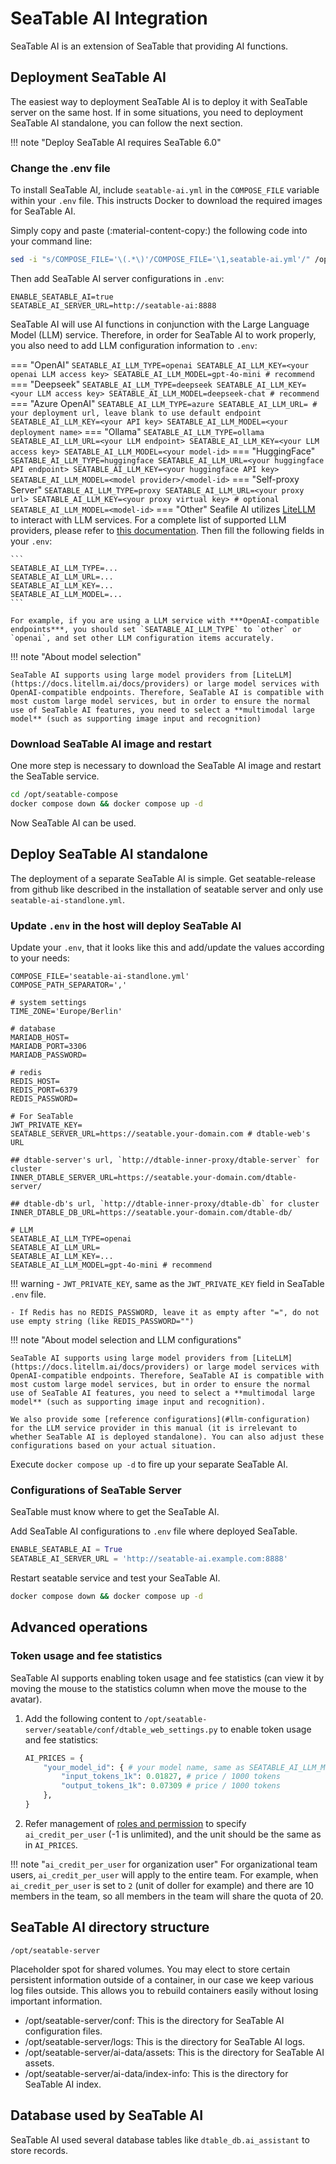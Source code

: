 # SeaTable AI Integration

<!-- md:version 6.0 -->

SeaTable AI is an extension of SeaTable that providing AI functions.

## Deployment SeaTable AI

The easiest way to deployment SeaTable AI is to deploy it with SeaTable server on the same host. If in some situations, you need to deployment SeaTable AI standalone, you can follow the next section.

!!! note "Deploy SeaTable AI requires SeaTable 6.0"

### Change the .env file

To install SeaTable AI, include `seatable-ai.yml` in the `COMPOSE_FILE` variable within your `.env` file. This instructs Docker to download the required images for SeaTable AI.

Simply copy and paste (:material-content-copy:) the following code into your command line:

```bash
sed -i "s/COMPOSE_FILE='\(.*\)'/COMPOSE_FILE='\1,seatable-ai.yml'/" /opt/seatable-compose/.env
```

Then add SeaTable AI server configurations in `.env`:

```env
ENABLE_SEATABLE_AI=true
SEATABLE_AI_SERVER_URL=http://seatable-ai:8888
```

SeaTable AI will use AI functions in conjunction with the Large Language Model (LLM) service. Therefore, in order for SeaTable AI to work properly, you also need to add LLM configuration information to `.env`:

<a id="llm-configuration"></a>
=== "OpenAI"
    ```
    SEATABLE_AI_LLM_TYPE=openai
    SEATABLE_AI_LLM_KEY=<your openai LLM access key>
    SEATABLE_AI_LLM_MODEL=gpt-4o-mini # recommend
    ```
=== "Deepseek"
    ```
    SEATABLE_AI_LLM_TYPE=deepseek
    SEATABLE_AI_LLM_KEY=<your LLM access key>
    SEATABLE_AI_LLM_MODEL=deepseek-chat # recommend
    ```
=== "Azure OpenAI"
    ```
    SEATABLE_AI_LLM_TYPE=azure
    SEATABLE_AI_LLM_URL= # your deployment url, leave blank to use default endpoint
    SEATABLE_AI_LLM_KEY=<your API key>
    SEATABLE_AI_LLM_MODEL=<your deployment name>
    ```
=== "Ollama"
    ```
    SEATABLE_AI_LLM_TYPE=ollama
    SEATABLE_AI_LLM_URL=<your LLM endpoint>
    SEATABLE_AI_LLM_KEY=<your LLM access key>
    SEATABLE_AI_LLM_MODEL=<your model-id>
    ```
=== "HuggingFace"
    ```
    SEATABLE_AI_LLM_TYPE=huggingface
    SEATABLE_AI_LLM_URL=<your huggingface API endpoint>
    SEATABLE_AI_LLM_KEY=<your huggingface API key>
    SEATABLE_AI_LLM_MODEL=<model provider>/<model-id>
    ```
=== "Self-proxy Server"
    ```
    SEATABLE_AI_LLM_TYPE=proxy
    SEATABLE_AI_LLM_URL=<your proxy url>
    SEATABLE_AI_LLM_KEY=<your proxy virtual key> # optional
    SEATABLE_AI_LLM_MODEL=<model-id>
    ```
=== "Other"
    Seafile AI utilizes [LiteLLM](https://docs.litellm.ai/docs/) to interact with LLM services. For a complete list of supported LLM providers, please refer to [this documentation](https://docs.litellm.ai/docs/providers). Then fill the following fields in your `.env`:

    ```
    SEATABLE_AI_LLM_TYPE=...
    SEATABLE_AI_LLM_URL=...
    SEATABLE_AI_LLM_KEY=...
    SEATABLE_AI_LLM_MODEL=...
    ```

    For example, if you are using a LLM service with ***OpenAI-compatible endpoints***, you should set `SEATABLE_AI_LLM_TYPE` to `other` or `openai`, and set other LLM configuration items accurately.

!!! note "About model selection"

    SeaTable AI supports using large model providers from [LiteLLM](https://docs.litellm.ai/docs/providers) or large model services with OpenAI-compatible endpoints. Therefore, SeaTable AI is compatible with most custom large model services, but in order to ensure the normal use of SeaTable AI features, you need to select a **multimodal large model** (such as supporting image input and recognition)


### Download SeaTable AI image and restart

One more step is necessary to download the SeaTable AI image and restart the SeaTable service.

```bash
cd /opt/seatable-compose
docker compose down && docker compose up -d
```

Now SeaTable AI can be used.

## Deploy SeaTable AI standalone

The deployment of a separate SeaTable AI is simple. Get seatable-release from github like described in the installation of seatable server and only use `seatable-ai-standlone.yml`.

### Update `.env` in the host will deploy SeaTable AI

Update your `.env`, that it looks like this and add/update the values according to your needs:

```env
COMPOSE_FILE='seatable-ai-standlone.yml'
COMPOSE_PATH_SEPARATOR=','

# system settings
TIME_ZONE='Europe/Berlin'

# database
MARIADB_HOST=
MARIADB_PORT=3306
MARIADB_PASSWORD=

# redis
REDIS_HOST=
REDIS_PORT=6379
REDIS_PASSWORD=

# For SeaTable
JWT_PRIVATE_KEY=
SEATABLE_SERVER_URL=https://seatable.your-domain.com # dtable-web's URL

## dtable-server's url, `http://dtable-inner-proxy/dtable-server` for cluster
INNER_DTABLE_SERVER_URL=https://seatable.your-domain.com/dtable-server/

## dtable-db's url, `http://dtable-inner-proxy/dtable-db` for cluster
INNER_DTABLE_DB_URL=https://seatable.your-domain.com/dtable-db/

# LLM
SEATABLE_AI_LLM_TYPE=openai
SEATABLE_AI_LLM_URL=
SEATABLE_AI_LLM_KEY=...
SEATABLE_AI_LLM_MODEL=gpt-4o-mini # recommend
```

!!! warning
    - `JWT_PRIVATE_KEY`, same as the `JWT_PRIVATE_KEY` field in SeaTable `.env` file.

    - If Redis has no REDIS_PASSWORD, leave it as empty after "=", do not use empty string (like REDIS_PASSWORD="")

!!! note "About model selection and LLM configurations"

    SeaTable AI supports using large model providers from [LiteLLM](https://docs.litellm.ai/docs/providers) or large model services with OpenAI-compatible endpoints. Therefore, SeaTable AI is compatible with most custom large model services, but in order to ensure the normal use of SeaTable AI features, you need to select a **multimodal large model** (such as supporting image input and recognition).

    We also provide some [reference configurations](#llm-configuration) for the LLM service provider in this manual (it is irrelevant to whether SeaTable AI is deployed standalone). You can also adjust these configurations based on your actual situation.

Execute `docker compose up -d` to fire up your separate SeaTable AI.

### Configurations of SeaTable Server

SeaTable must know where to get the SeaTable AI.

Add SeaTable AI configurations to `.env` file where deployed SeaTable.

```py
ENABLE_SEATABLE_AI = True
SEATABLE_AI_SERVER_URL = 'http://seatable-ai.example.com:8888'
```

Restart seatable service and test your SeaTable AI.

```bash
docker compose down && docker compose up -d
```

## Advanced operations

### Token usage and fee statistics

SeaTable AI supports enabling token usage and fee statistics (can view it by moving the mouse to the statistics column when move the mouse to the avatar). 

1. Add the following content to `/opt/seatable-server/seatable/conf/dtable_web_settings.py` to enable token usage and fee statistics:

    ```py
    AI_PRICES = {
        "your_model_id": { # your model name, same as SEATABLE_AI_LLM_MODEL
            "input_tokens_1k": 0.01827, # price / 1000 tokens
            "output_tokens_1k": 0.07309 # price / 1000 tokens
        },
    }
    ```

2. Refer management of [roles and permission](../../configuration/roles-and-permissions.md#user-quotas) to specify `ai_credit_per_user` (-1 is unlimited), and the unit should be the same as in `AI_PRICES`.

!!! note "`ai_credit_per_user` for organization user"
    For organizational team users, `ai_credit_per_user` will apply to the entire team. For example, when `ai_credit_per_user` is set to `2` (unit of doller for example) and there are 10 members in the team, so all members in the team will share the quota of 20.

## SeaTable AI directory structure

`/opt/seatable-server`

Placeholder spot for shared volumes. You may elect to store certain persistent information outside of a container, in our case we keep various log files outside. This allows you to rebuild containers easily without losing important information.

* /opt/seatable-server/conf: This is the directory for SeaTable AI configuration files.
* /opt/seatable-server/logs: This is the directory for SeaTable AI logs.
* /opt/seatable-server/ai-data/assets: This is the directory for SeaTable AI assets.
* /opt/seatable-server/ai-data/index-info: This is the directory for SeaTable AI index.

## Database used by SeaTable AI

SeaTable AI used several database tables like `dtable_db.ai_assistant` to store records.
